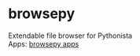 browsepy
========

Extendable file browser for Pythonista<br>
Apps: [browsepy apps][]

  [browsepy apps]: https://github.com/Vik2015/browsepy/apps/
